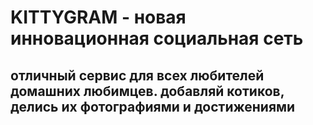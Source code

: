 # KITTYGRAM - новая инновационная социальная сеть

## отличный сервис для всех любителей домашних любимцев. добавляй котиков, делись их фотографиями и достижениями



